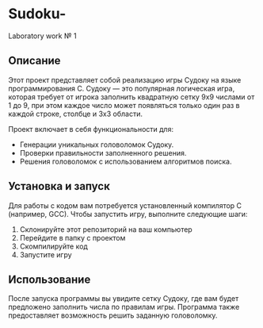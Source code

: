 # Sudoku-
Laboratory work № 1
## Описание

Этот проект представляет собой реализацию игры Судоку на языке программирования C. Судоку — это популярная логическая игра, которая требует от игрока заполнить квадратную сетку 9x9 числами от 1 до 9, при этом каждое число может появляться только один раз в каждой строке, столбце и 3x3 области.

Проект включает в себя функциональности для:

- Генерации уникальных головоломок Судоку.
- Проверки правильности заполненного решения.
- Решения головоломок с использованием алгоритмов поиска.

## Установка и запуск

Для работы с кодом вам потребуется установленный компилятор C (например, GCC). Чтобы запустить игру, выполните следующие шаги:

1. Склонируйте этот репозиторий на ваш компьютер
2. Перейдите в папку с проектом
3. Скомпилируйте код
4. Запустите игру

## Использование

После запуска программы вы увидите сетку Судоку, где вам будет предложено заполнить числа по правилам игры. Программа также предоставляет возможность решить заданную головоломку.
